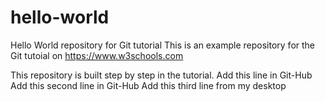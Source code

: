 # hello-world
Hello World repository for Git tutorial
This is an example repository for the Git tutoial on https://www.w3schools.com

This repository is built step by step in the tutorial.
Add this line in Git-Hub
Add this second line in Git-Hub
Add this third line from my desktop
